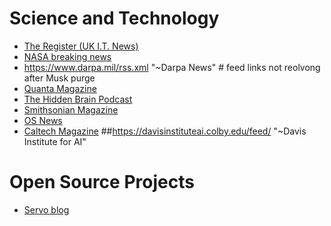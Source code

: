 
# Science and Technology

- [The Register (UK I.T. News)](https://www.theregister.com/headlines.atom)
- [NASA breaking news](https://www.nasa.gov/news-release/feed/)
- https://www.darpa.mil/rss.xml "~Darpa News" # feed links not reolvong after Musk purge
- [Quanta Magazine](https://www.quantamagazine.org/feed/)
- [The Hidden Brain Podcast](https://feeds.npr.org/423302056/rss.xml)
- [Smithsonian Magazine](https://www.smithsonianmag.com/rss/smart-news/)
- [OS News](https://www.osnews.com/feed/)
- [Caltech Magazine](https://magazine.caltech.edu/index?format=rss)
##https://davisinstituteai.colby.edu/feed/ "~Davis Institute for AI"


# Open Source Projects

- [Servo blog](https://servo.org/blog/feed.xml)

